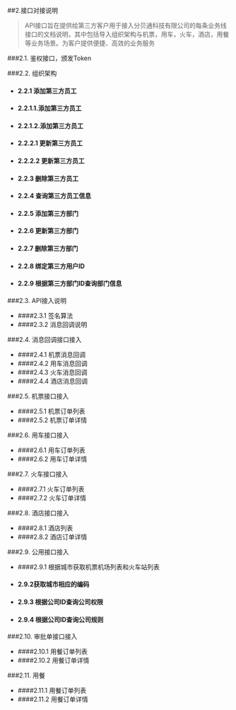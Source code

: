 ##2.接口对接说明
>API接口旨在提供给第三方客户用于接入分贝通科技有限公司的每条业务线接口的文档说明，其中包括导入组织架构与机票，用车，火车，酒店，用餐等业务场景。为客户提供便捷、高效的业务服务

###2.1. 鉴权接口，颁发Token

###2.2. 组织架构
- ####  2.2.1 添加第三方员工
- #### 2.2.1.1.添加第三方员工
- #### 2.2.1.2.添加第三方员工

- #### 2.2.2.1 更新第三方员工
- #### 2.2.2.2 更新第三方员工
- #### 2.2.3 删除第三方员工
- #### 2.2.4 查询第三方员工信息
- #### 2.2.5 添加第三方部门
- #### 2.2.6 更新第三方部门
- #### 2.2.7 删除第三方部门
- #### 2.2.8 绑定第三方用户ID
- #### 2.2.9 根据第三方部门ID查询部门信息

###2.3. API接入说明
- ####2.3.1 签名算法
- ####2.3.2 消息回调说明

###2.4.  消息回调接口接入

- ####2.4.1 机票消息回调
- ####2.4.2 用车消息回调
- ####2.4.3 火车消息回调
- ####2.4.4 酒店消息回调

###2.5.  机票接口接入
- ####2.5.1 机票订单列表
- ####2.5.2 机票订单详情

###2.6.  用车接口接入
 - ####2.6.1 用车订单列表
 - ####2.6.2 用车订单详情
 
###2.7.  火车接口接入
- ####2.7.1 火车订单列表
- ####2.7.2 火车订单详情

###2.8. 酒店接口接入
- ####2.8.1 酒店列表
- ####2.8.2 酒店订单详情

###2.9. 公用接口接入
- ####2.9.1 根据城市获取机票机场列表和火车站列表
- #### 2.9.2获取城市相应的编码
- #### 2.9.3 根据公司ID查询公司权限
- #### 2.9.4 根据公司ID查询公司规则

###2.10. 审批单接口接入 
- ####2.10.1 用餐订单列表
- ####2.10.2 用餐订单详情


###2.11. 用餐 
- ####2.11.1 用餐订单列表
- ####2.11.2 用餐订单详情

